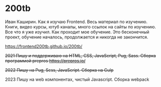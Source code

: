 # 200tb
Иван Каширин. Как я изучаю Frontend. Весь материал по изучению. Книги, видео курсы, ютуб каналы, много ссылок на сайты по изучению.
Все что я уже изучил. Как проходит мое обучение. Это бесконечный проект, обучение началось, продолжается и никогда не закончится.

https://frontend200tb.github.io/200tb/

~~2021 Пишу и поддерживаю на HTML, CSS, JavaScript, Pug, Sass. Сборка программой prepros https://prepros.io/~~

~~2022 Пишу на Pug, Scss, JavaScript. Сборка на Gulp~~

2023 Пишу на web компонентах, чистый Javascript. Сборка webpack
